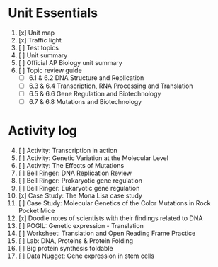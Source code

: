 # Unit Essentials
1. [x] Unit map
2. [x] Traffic light
3. [ ] Test topics
4. [ ] Unit summary
5. [ ] Official AP Biology unit summary
6. [ ] Topic review guide  
	- [ ] 6.1 & 6.2 DNA Structure and Replication  
	- [ ] 6.3 & 6.4 Transcription, RNA Processing and Translation  
	- [ ] 6.5 & 6.6 Gene Regulation and Biotechnology  
	- [ ] 6.7 & 6.8 Mutations and Biotechnology

# Activity log
4. [ ] Activity: Transcription in action
12. [ ] Activity: Genetic Variation at the Molecular Level
13. [ ] Activity: The Effects of Mutations
3. [ ] Bell Ringer: DNA Replication Review
9. [ ] Bell Ringer: Prokaryotic gene regulation
11. [ ] Bell Ringer: Eukaryotic gene regulation
2. [x] Case Study: The Mona Lisa case study
14. [ ] Case Study: Molecular Genetics of the Color Mutations in Rock Pocket Mice
1. [x] Doodle notes of scientists with their findings related to DNA
5. [ ] POGIL: Genetic expression - Translation
6. [ ] Worksheet: Translation and Open Reading Frame Practice
7. [ ] Lab: DNA, Proteins & Protein Folding
8. [ ] Big protein synthesis foldable
10. [ ] Data Nugget: Gene expression in stem cells